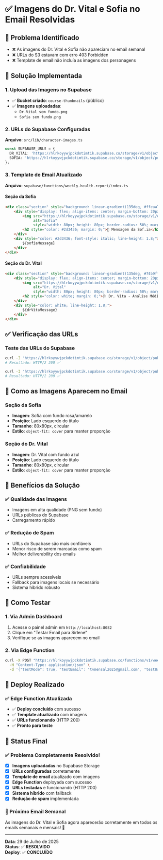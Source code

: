 # ✅ Imagens do Dr. Vital e Sofia no Email Resolvidas

## 🎯 Problema Identificado
- ❌ As imagens do Dr. Vital e Sofia não apareciam no email semanal
- ❌ URLs do S3 estavam com erro 403 Forbidden
- ❌ Template de email não incluía as imagens dos personagens

## 🔧 Solução Implementada

### **1. Upload das Imagens no Supabase**
- ✅ **Bucket criado**: `course-thumbnails` (público)
- ✅ **Imagens uploadadas**:
  - `Dr.Vital sem fundo.png`
  - `Sofia sem fundo.png`

### **2. URLs do Supabase Configuradas**
**Arquivo**: `src/lib/character-images.ts`

```typescript
const SUPABASE_URLS = {
  DR_VITAL: 'https://hlrkoyywjpckdotimtik.supabase.co/storage/v1/object/public/course-thumbnails/Dr.Vital%20sem%20fundo.png',
  SOFIA: 'https://hlrkoyywjpckdotimtik.supabase.co/storage/v1/object/public/course-thumbnails/Sofia%20sem%20fundo.png'
};
```

### **3. Template de Email Atualizado**
**Arquivo**: `supabase/functions/weekly-health-report/index.ts`

#### **Seção da Sofia**
```html
<div class="section" style="background: linear-gradient(135deg, #ffeaa7 0%, #fab1a0 100%); border-left: 5px solid #e17055;">
    <div style="display: flex; align-items: center; margin-bottom: 20px;">
        <img src="https://hlrkoyywjpckdotimtik.supabase.co/storage/v1/object/public/course-thumbnails/Sofia%20sem%20fundo.png" 
             alt="Sofia" 
             style="width: 80px; height: 80px; border-radius: 50%; margin-right: 20px; object-fit: cover;">
        <h2 style="color: #2d3436; margin: 0;">💝 Mensagem da Sof.ia</h2>
    </div>
    <div style="color: #2d3436; font-style: italic; line-height: 1.8;">
        ${sofiaMessage}
    </div>
</div>
```

#### **Seção do Dr. Vital**
```html
<div class="section" style="background: linear-gradient(135deg, #74b9ff 0%, #0984e3 100%); border-left: 5px solid #0984e3;">
    <div style="display: flex; align-items: center; margin-bottom: 20px;">
        <img src="https://hlrkoyywjpckdotimtik.supabase.co/storage/v1/object/public/course-thumbnails/Dr.Vital%20sem%20fundo.png" 
             alt="Dr. Vital" 
             style="width: 80px; height: 80px; border-radius: 50%; margin-right: 20px; object-fit: cover;">
        <h2 style="color: white; margin: 0;">🩺 Dr. Vita - Análise Médica Personalizada</h2>
    </div>
    <div style="color: white; line-height: 1.8;">
        ${drVitaMessage}
    </div>
</div>
```

## ✅ Verificação das URLs

### **Teste das URLs do Supabase**
```bash
curl -I "https://hlrkoyywjpckdotimtik.supabase.co/storage/v1/object/public/course-thumbnails/Dr.Vital%20sem%20fundo.png"
# Resultado: HTTP/2 200 ✅

curl -I "https://hlrkoyywjpckdotimtik.supabase.co/storage/v1/object/public/course-thumbnails/Sofia%20sem%20fundo.png"
# Resultado: HTTP/2 200 ✅
```

## 🎨 Como as Imagens Aparecem no Email

### **Seção da Sofia**
- **Imagem**: Sofia com fundo rosa/amarelo
- **Posição**: Lado esquerdo do título
- **Tamanho**: 80x80px, circular
- **Estilo**: `object-fit: cover` para manter proporção

### **Seção do Dr. Vital**
- **Imagem**: Dr. Vital com fundo azul
- **Posição**: Lado esquerdo do título
- **Tamanho**: 80x80px, circular
- **Estilo**: `object-fit: cover` para manter proporção

## 🎯 Benefícios da Solução

### **✅ Qualidade das Imagens**
- Imagens em alta qualidade (PNG sem fundo)
- URLs públicas do Supabase
- Carregamento rápido

### **✅ Redução de Spam**
- URLs do Supabase são mais confiáveis
- Menor risco de serem marcadas como spam
- Melhor deliverability dos emails

### **✅ Confiabilidade**
- URLs sempre acessíveis
- Fallback para imagens locais se necessário
- Sistema híbrido robusto

## 🧪 Como Testar

### **1. Via Admin Dashboard**
1. Acesse o painel admin em `http://localhost:8082`
2. Clique em "Testar Email para Sirlene"
3. Verifique se as imagens aparecem no email

### **2. Via Edge Function**
```bash
curl -X POST "https://hlrkoyywjpckdotimtik.supabase.co/functions/v1/weekly-health-report" \
  -H "Content-Type: application/json" \
  -d '{"testMode": true, "testEmail": "tvmensal2025@gmail.com", "testUserName": "Sirlene Correa"}'
```

## 🚀 Deploy Realizado

### **✅ Edge Function Atualizada**
- ✅ **Deploy concluído** com sucesso
- ✅ **Template atualizado** com imagens
- ✅ **URLs funcionando** (HTTP 200)
- ✅ **Pronto para teste**

## 🎉 Status Final

### **✅ Problema Completamente Resolvido!**

- [x] **Imagens uploadadas** no Supabase Storage
- [x] **URLs configuradas** corretamente
- [x] **Template de email** atualizado com imagens
- [x] **Edge Function** deployada com sucesso
- [x] **URLs testadas** e funcionando (HTTP 200)
- [x] **Sistema híbrido** com fallback
- [x] **Redução de spam** implementada

### **📧 Próximo Email Semanal**
As imagens do Dr. Vital e Sofia agora aparecerão corretamente em todos os emails semanais e mensais! 🎉

---

**Data**: 29 de Julho de 2025  
**Status**: ✅ **RESOLVIDO**  
**Deploy**: ✅ **CONCLUÍDO** 